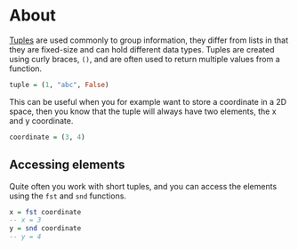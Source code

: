 # About

[Tuples][tuple] are used commonly to group information, they differ from lists in that they are fixed-size and can hold different data types.
Tuples are created using curly braces, `()`, and are often used to return multiple values from a function.

```haskell
tuple = (1, "abc", False)
```

This can be useful when you for example want to store a coordinate in a 2D space, then you know that the tuple will always have two elements, the x and y coordinate.

```haskell
coordinate = (3, 4)
```

## Accessing elements

Quite often you work with short tuples, and you can access the elements using the `fst` and `snd` functions.

```haskell
x = fst coordinate
-- x = 3
y = snd coordinate
-- y = 4
```

[tuple]: https://hackage.haskell.org/package/base/docs/Data-Tuple.html
